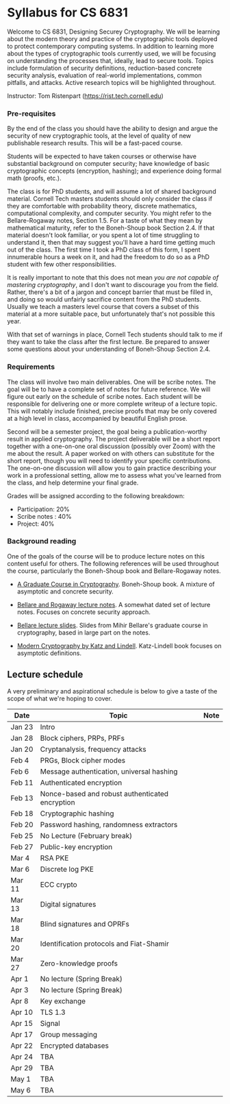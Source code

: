 # Syllabus for CS 6831

Welcome to CS 6831, Designing Securey Cryptography. We will be learning about
the modern theory and practice of the cryptographic tools deployed to protect
contemporary computing systems. In addition to learning more about the types of
cryptographic tools currently used, we will be focusing on understanding the
processes that, ideally, lead to secure tools.  Topics include formulation of
security definitions, reduction-based concrete security analysis, evaluation of
real-world implementations, common pitfalls, and attacks. Active research topics
will be highlighted throughout. 


Instructor: Tom Ristenpart (https://rist.tech.cornell.edu)


### Pre-requisites

By the end of the class you should have the ability to design and argue the
security of new cryptographic tools, at the level of quality of new publishable
research results. This will be a fast-paced course.

Students will be expected to have taken courses or otherwise have substantial
background on computer security; have knowledge of basic cryptographic concepts
(encryption, hashing); and experience doing formal math (proofs, etc.).  

The class is for PhD students, and will assume a lot of shared background
material. Cornell Tech masters students should only consider the class if they
are comfortable with probability theory, discrete mathematics, computational
complexity, and computer security.  You might refer to the Bellare-Rogaway
notes, Section 1.5.  For a taste of what they mean by mathematical maturity,
refer to the Boneh-Shoup book Section 2.4. If that material doesn't look
familiar, or you spent a lot of time struggling to understand it, then that may
suggest you'll have a hard time getting much out of the class.  The first time I
took a PhD class of this form, I spent innumerable hours a week on it, and had
the freedom to do so as a PhD student with few other responsibilities. 

It is really important to note that this does not mean *you are not capable of
mastering cryptography*, and I don't want to discourage you from the field.
Rather, there's a bit of a jargon and concept barrier that must be filled in,
and doing so would unfairly sacrifice content from the PhD students.  Usually we
teach a masters level course that covers a subset of this material at a more
suitable pace, but unfortunately that's not possible this year. 

With that set of warnings in place, Cornell Tech students should talk to me if
they want to take the class after the first lecture.  Be prepared to answer some
questions about your understanding of Boneh-Shoup Section 2.4.


### Requirements

The class will involve two main deliverables. One will be scribe notes. The goal
will be to have a complete set of notes for future reference. We will figure out
early on the schedule of scribe notes. Each student will be responsible for
delivering one or more complete writeup of a lecture topic.  This will notably
include finished, precise proofs that may be only covered at a high level in
class, accompanied by beautiful English prose.  

Second will be a semester project, the goal being a publication-worthy result in
applied cryptography. The project deliverable will be a short report together
with a one-on-one oral discussion (possibly over Zoom) with the me about the
result. A paper worked on with others can substitute for the short report,
though you will need to identify your specific contributions.  The one-on-one
discussion will allow you to gain practice describing your work in a
professional setting, allow me to assess what you've learned from the class, and
help determine your final grade. 

Grades will be assigned according to the following breakdown:

* Participation: 20%
* Scribe notes :  40% 
* Project:  40% 


### Background reading

One of the goals of the course will be to produce lecture notes on this content
useful for others. The following references will be used throughout the course,
particularly the Boneh-Shoup book and Bellare-Rogaway notes.

* [A Graduate Course in Cryptography](https://crypto.stanford.edu/~dabo/cryptobook/BonehShoup_0_4.pdf).
   Boneh-Shoup book. A mixture of asymptotic and concrete security.

* [Bellare and Rogaway lecture notes](http://web.cs.ucdavis.edu/~rogaway/classes/227/spring05/book/main.pdf).
  A somewhat dated set of lecture notes. Focuses on concrete security approach.


* [Bellare lecture slides](https://cseweb.ucsd.edu/~mihir/cse207/classnotes.html). Slides from
  Mihir Bellare's graduate course in cryptography, based in large part on the notes.
  

* [Modern Cryptography by Katz and Lindell](http://www.cs.umd.edu/~jkatz/imc.html). Katz-Lindell book focuses on
 asymptotic definitions. 



## Lecture schedule

A very preliminary and aspirational schedule is below to give a taste of the scope of
what we're hoping to cover.  


| Date |  Topic  |  Note |
|------|---------|--------|
| Jan 23 | Intro |  |
| Jan 28 | Block ciphers, PRPs, PRFs |  |
| Jan 20 | Cryptanalysis, frequency attacks |  |
| Feb 4 |  PRGs, Block cipher modes |  |
| Feb 6 |  Message authentication, universal hashing | |
| Feb 11 | Authenticated encryption |  |
| Feb 13 | Nonce-based and robust authenticated encryption |   |
| Feb 18 | Cryptographic hashing  |  |
| Feb 20 | Password hashing, randomness extractors |  |
| Feb 25 | No Lecture (February break) |
| Feb 27 | Public-key encryption |  |
| Mar 4  | RSA PKE |  |
| Mar 6  | Discrete log PKE  |  |
| Mar 11 | ECC crypto  |  |
| Mar 13 | Digital signatures | |
| Mar 18 | Blind signatures and OPRFs  | |
| Mar 20 | Identification protocols and Fiat-Shamir |   |
| Mar 27 | Zero-knowledge proofs  |  |
| Apr 1  | No lecture (Spring Break) |  |
| Apr 3  | No lecture (Spring Break) |  |
| Apr 8  | Key exchange | |
| Apr 10 | TLS 1.3  | |
| Apr 15 | Signal   | |
| Apr 17 | Group messaging | |
| Apr 22 | Encrypted databases | |
| Apr 24 | TBA | |
| Apr 29 | TBA | |
| May 1  | TBA | |
| May 6  | TBA |  |


